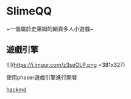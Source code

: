 # SlimeQQ

~一個屬於史萊姆的網頁多人小遊戲~

## 遊戲引擎

![](https://i.imgur.com/z3seOLP.png =381x327)

使用phaser遊戲引擎進行開發

[hackmd](https://hackmd.io/s/BkIvlZt7l)
